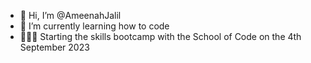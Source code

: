 - 👋 Hi, I’m @AmeenahJalil
- 🌱 I’m currently learning how to code
-  👩🏽‍💻 Starting the skills bootcamp with the School of Code on the 4th September 2023 

<!---
AmeenahJalil/AmeenahJalil is a ✨ special ✨ repository because its `README.md` (this file) appears on your GitHub profile.
You can click the Preview link to take a look at your changes.
--->
